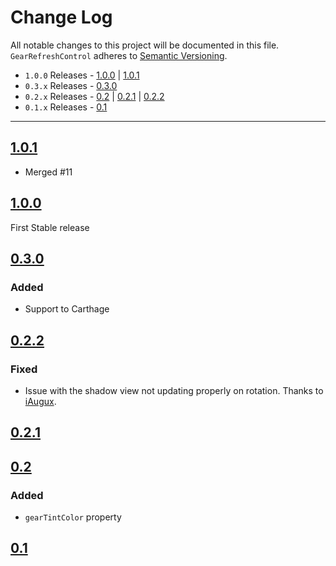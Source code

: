 # Change Log
All notable changes to this project will be documented in this file.
`GearRefreshControl` adheres to [Semantic Versioning](http://semver.org/).

- `1.0.0` Releases - [1.0.0](#100) | [1.0.1](#101)  
- `0.3.x` Releases - [0.3.0](#030)  
- `0.2.x` Releases - [0.2](#02) | [0.2.1](#021) | [0.2.2](#022)  
- `0.1.x` Releases - [0.1](#01)

---

## [1.0.1](https://github.com/andreamazz/GearRefreshControl/releases/tag/1.0.1)  

- Merged #11

## [1.0.0](https://github.com/andreamazz/GearRefreshControl/releases/tag/1.0.0)  

First Stable release

## [0.3.0](https://github.com/andreamazz/GearRefreshControl/releases/tag/0.3.0)  

### Added
- Support to Carthage  

## [0.2.2](https://github.com/andreamazz/GearRefreshControl/releases/tag/0.2.2)  

### Fixed
- Issue with the shadow view not updating properly on rotation. Thanks to [iAugux](https://github.com/iAugux).  

## [0.2.1](https://github.com/andreamazz/GearRefreshControl/releases/tag/0.2.1)  

## [0.2](https://github.com/andreamazz/GearRefreshControl/releases/tag/0.2)  

### Added  
- `gearTintColor` property

## [0.1](https://github.com/andreamazz/GearRefreshControl/releases/tag/0.1)  
